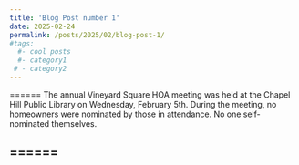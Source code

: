 ```yaml
---
title: 'Blog Post number 1'
date: 2025-02-24
permalink: /posts/2025/02/blog-post-1/
#tags:
  #- cool posts
  #- category1
 # - category2
---
```



======
The annual Vineyard Square HOA meeting was held at the Chapel Hill Public Library on Wednesday, February 5th.  During the meeting, no homeowners were nominated by those in attendance. No one self-nominated themselves. 


======
------

